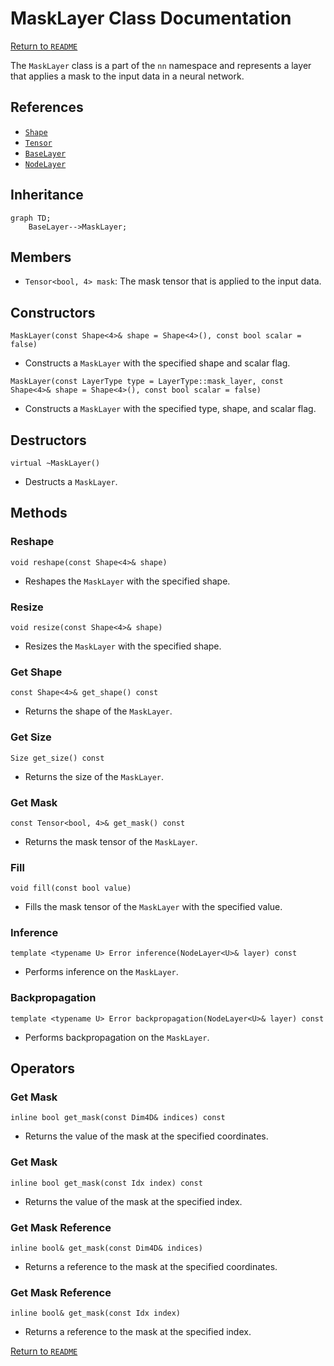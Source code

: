 # MaskLayer Class Documentation

[Return to `README`](/README.md)

The `MaskLayer` class is a part of the `nn` namespace and represents a layer that applies a mask to the input data in a neural network.

## References

- [`Shape`](/docs/core/shape.md)
- [`Tensor`](/docs/core/tensor.md)
- [`BaseLayer`](/docs/layer/base.md)
- [`NodeLayer`](/docs/layer/node.md)

## Inheritance

```mermaid
graph TD;
    BaseLayer-->MaskLayer;
```

## Members

- `Tensor<bool, 4> mask`: The mask tensor that is applied to the input data.

## Constructors

```
MaskLayer(const Shape<4>& shape = Shape<4>(), const bool scalar = false)
```
- Constructs a `MaskLayer` with the specified shape and scalar flag.

```
MaskLayer(const LayerType type = LayerType::mask_layer, const Shape<4>& shape = Shape<4>(), const bool scalar = false)
```
- Constructs a `MaskLayer` with the specified type, shape, and scalar flag.

## Destructors

```
virtual ~MaskLayer()
```
- Destructs a `MaskLayer`.

## Methods

### Reshape
```
void reshape(const Shape<4>& shape)
```
- Reshapes the `MaskLayer` with the specified shape.

### Resize
```
void resize(const Shape<4>& shape)
```
- Resizes the `MaskLayer` with the specified shape.

### Get Shape
```
const Shape<4>& get_shape() const
```
- Returns the shape of the `MaskLayer`.

### Get Size
```
Size get_size() const
```
- Returns the size of the `MaskLayer`.

### Get Mask
```
const Tensor<bool, 4>& get_mask() const
```
- Returns the mask tensor of the `MaskLayer`.

### Fill
```
void fill(const bool value)
```
- Fills the mask tensor of the `MaskLayer` with the specified value.

### Inference
```
template <typename U> Error inference(NodeLayer<U>& layer) const
```
- Performs inference on the `MaskLayer`.

### Backpropagation
```
template <typename U> Error backpropagation(NodeLayer<U>& layer) const
```
- Performs backpropagation on the `MaskLayer`.

## Operators

### Get Mask
```
inline bool get_mask(const Dim4D& indices) const
```
- Returns the value of the mask at the specified coordinates.

### Get Mask
```
inline bool get_mask(const Idx index) const
```
- Returns the value of the mask at the specified index.

### Get Mask Reference
```
inline bool& get_mask(const Dim4D& indices)
```
- Returns a reference to the mask at the specified coordinates.

### Get Mask Reference
```
inline bool& get_mask(const Idx index)
```
- Returns a reference to the mask at the specified index.

[Return to `README`](/README.md)